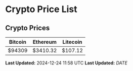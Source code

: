 # Crypto Price List

## Crypto Prices
| Bitcoin | Ethereum | Litecoin |
| ------- | -------- | -------- |
| $94309 | $3410.32 | $107.12 |
**Last Updated:** 2024-12-24 11:58 UTC
**Last Updated:** $DATE$
